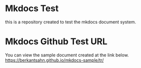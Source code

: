 # Mkdocs Test
this is a repository created to test the mkdocs document system.

# Mkdocs Github Test URL
You can view the sample document created at the link below.
https://berkantsahn.github.io/mkdocs-sample/tr/
